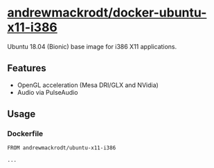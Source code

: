 # [andrewmackrodt/docker-ubuntu-x11-i386](https://github.com/andrewmackrodt/dockerfiles/tree/master/ubuntu-x11-i386)

Ubuntu 18.04 (Bionic) base image for i386 X11 applications.

## Features

* OpenGL acceleration (Mesa DRI/GLX and NVidia)
* Audio via PulseAudio

## Usage

### Dockerfile

```
FROM andrewmackrodt/ubuntu-x11-i386

...
```
